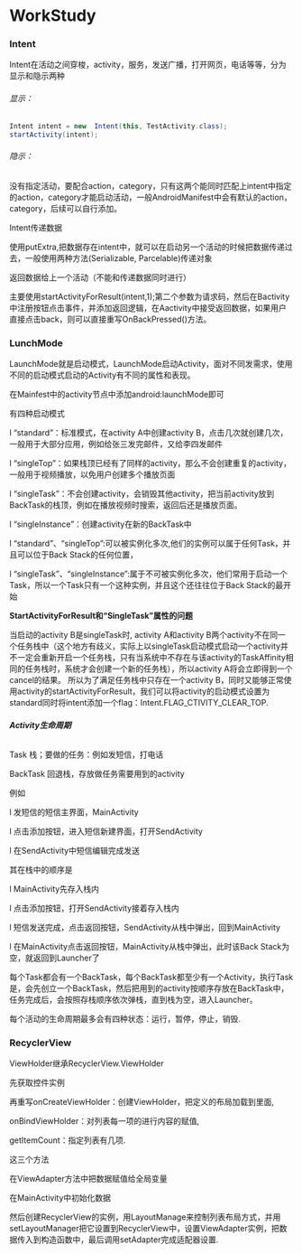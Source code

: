 # WorkStudy
### Intent

Intent在活动之间穿梭，activity，服务，发送广播，打开网页，电话等等，分为显示和隐示两种

###### 显示：

```java
Intent intent = new  Intent(this, TestActivity.class);
startActivity(intent);
```
###### 隐示：

没有指定活动，要配合action，category，只有这两个能同时匹配上intent中指定的action，category才能启动活动，一般AndroidManifest中会有默认的action，category，后续可以自行添加。

Intent传递数据

使用putExtra,把数据存在intent中，就可以在启动另一个活动的时候把数据传递过去，一般使用两种方法(Serializable, Parcelable)传递对象

返回数据给上一个活动（不能和传递数据同时进行）

主要使用startActivityForResult(intent,1);第二个参数为请求码，然后在Bactivity中注册按钮点击事件，并添加返回逻辑，在Aactivity中接受返回数据，如果用户直接点击back，则可以直接重写OnBackPressed()方法。

### LunchMode

LaunchMode就是启动模式，LaunchMode启动Activity，面对不同发需求，使用不同的启动模式启动的Activity有不同的属性和表现。

在Mainfest中的activity节点中添加android:launchMode即可


有四种启动模式

l “standard”：标准模式，在activity A中创建activity B，点击几次就创建几次，一般用于大部分应用，例如给张三发完邮件，又给李四发邮件

l “singleTop”：如果栈顶已经有了同样的activity，那么不会创建重复的activity，一般用于视频播放，以免用户创建多个播放页面

l “singleTask”：不会创建activity，会销毁其他activity，把当前activity放到BackTask的栈顶，例如在播放视频时搜索，返回后还是播放页面。

l “singleInstance”：创建activity在新的BackTask中

l “standard”、“singleTop”:可以被实例化多次,他们的实例可以属于任何Task，并且可以位于Back Stack的任何位置，

l “singleTask”、“singleInstance”:属于不可被实例化多次，他们常用于启动一个Task，所以一个Task只有一个这种实例，并且这个还往往位于Back Stack的最开始

**StartActivityForResult和“SingleTask”属性的问题**

 当启动的activity B是singleTask时, activity A和activity B两个activity不在同一个任务栈中（这个地方有歧义，实际上以singleTask启动模式启动一个activity并不一定会重新开启一个任务栈，只有当系统中不存在与该activity的TaskAffinity相同的任务栈时，系统才会创建一个新的任务栈），所以activity A将会立即得到一个cancel的结果。
     所以为了满足任务栈中只存在一个activity B，同时又能够正常使用activity的startActivityForResult，我们可以将activity的启动模式设置为standard同时将intent添加一个flag：Intent.FLAG_CTIVITY_CLEAR_TOP.

###### **Activity生命周期**

Task 栈；要做的任务：例如发短信，打电话

BackTask 回退栈，存放做任务需要用到的activity

例如

l 发短信的短信主界面，MainActivity

l 点击添加按钮，进入短信新建界面，打开SendActivity

l 在SendActivity中短信编辑完成发送

其在栈中的顺序是

l MainActivity先存入栈内

l 点击添加按钮，打开SendActivity接着存入栈内

l 短信发送完成，点击返回按钮，SendActivity从栈中弹出，回到MainActivity

l 在MainActivity点击返回按钮，MainActivity从栈中弹出，此时该Back Stack为空，就返回到Launcher了

每个Task都会有一个BackTask，每个BackTask都至少有一个Activity，执行Task是，会先创立一个BackTask，然后把用到的activity按顺序存放在BackTask中，任务完成后，会按照存栈顺序依次弹栈，直到栈为空，进入Launcher。

每个活动的生命周期最多会有四种状态：运行，暂停，停止，销毁.

### RecyclerView

ViewHolder继承RecyclerView.ViewHolder

先获取控件实例

再重写onCreateViewHolder：创建ViewHolder，把定义的布局加载到里面,

onBindViewHolder：对列表每一项的进行内容的赋值,

 getItemCount：指定列表有几项.

这三个方法

在ViewAdapter方法中把数据赋值给全局变量

在MainActivity中初始化数据

然后创建RecyclerView的实例，用LayoutManage来控制列表布局方式，并用setLayoutManager把它设置到RecyclerView中，设置ViewAdapter实例，把数据传入到构造函数中，最后调用setAdapter完成适配器设置.

 
